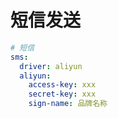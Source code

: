 # 短信发送

```yaml
# 短信
sms:
  driver: aliyun
  aliyun:
    access-key: xxx
    secret-key: xxx
    sign-name: 品牌名称
```
